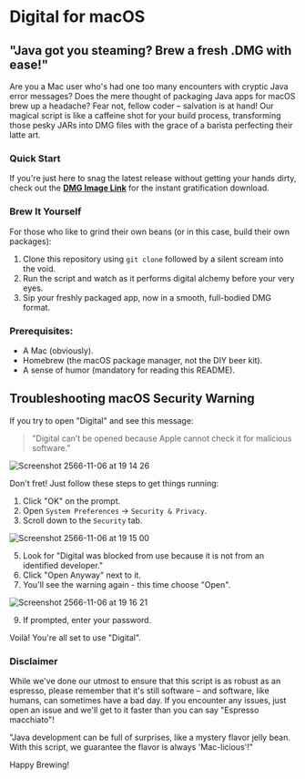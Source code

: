 # Digital for macOS

## "Java got you steaming? Brew a fresh .DMG with ease!"

Are you a Mac user who's had one too many encounters with cryptic Java error messages? Does the mere thought of packaging Java apps for macOS brew up a headache? Fear not, fellow coder – salvation is at hand! Our magical script is like a caffeine shot for your build process, transforming those pesky JARs into DMG files with the grace of a barista perfecting their latte art.

### Quick Start
If you're just here to snag the latest release without getting your hands dirty, check out the **[DMG Image Link](https://drive.google.com/file/d/1lxLDt8pSAzYrVImVnYJ3s-q18paBg1LQ/view?usp=sharing)** for the instant gratification download.

### Brew It Yourself
For those who like to grind their own beans (or in this case, build their own packages):

1. Clone this repository using `git clone` followed by a silent scream into the void.
2. Run the script and watch as it performs digital alchemy before your very eyes.
3. Sip your freshly packaged app, now in a smooth, full-bodied DMG format.

### Prerequisites:
- A Mac (obviously).
- Homebrew (the macOS package manager, not the DIY beer kit).
- A sense of humor (mandatory for reading this README).

## Troubleshooting macOS Security Warning

If you try to open "Digital" and see this message: 

> "Digital can’t be opened because Apple cannot check it for malicious software."

![Screenshot 2566-11-06 at 19 14 26](https://github.com/CEDT-Chula/Digital-for-mac/assets/48949523/64bfbd1f-b15c-414b-8636-666325eefe00)


Don't fret! Just follow these steps to get things running:

1. Click "OK" on the prompt.
2. Open `System Preferences` → `Security & Privacy`.
3. Scroll down to the `Security` tab.
   
![Screenshot 2566-11-06 at 19 15 00](https://github.com/CEDT-Chula/Digital-for-mac/assets/48949523/e01a76e0-9f2d-4648-a9ed-da8563590f1a)

5. Look for "Digital was blocked from use because it is not from an identified developer."
7. Click "Open Anyway" next to it.
8. You'll see the warning again - this time choose "Open".

![Screenshot 2566-11-06 at 19 16 21](https://github.com/CEDT-Chula/Digital-for-mac/assets/48949523/45199aaf-30ce-4f98-a745-2bcdfc2abc1e)

9. If prompted, enter your password.

Voilà! You're all set to use "Digital".



### Disclaimer
While we've done our utmost to ensure that this script is as robust as an espresso, please remember that it's still software – and software, like humans, can sometimes have a bad day. If you encounter any issues, just open an issue and we'll get to it faster than you can say "Espresso macchiato"!

"Java development can be full of surprises, like a mystery flavor jelly bean. With this script, we guarantee the flavor is always 'Mac-licious'!"

Happy Brewing!
